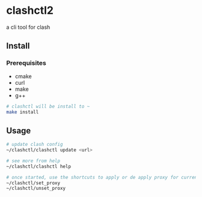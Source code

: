 # clashctl2
 a cli tool for clash

## Install

### Prerequisites

- cmake
- curl
- make
- g++

```bash
# clashctl will be install to ~
make install
```



## Usage

```bash
# update clash config
~/clashctl/clashctl update <url>

# see more from help
~/clashctl/clashctl help

# once started, use the shortcuts to apply or de apply proxy for current terminal
~/clashctl/set_proxy
~/clashctl/unset_proxy
```

